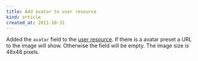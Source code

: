 ```yaml
---
title: Add avatar to user resource
kind: article
created_at: 2011-10-31
---
```


Added the `avatar` field to the [user resource](/api/resources/users). If there is a avatar preset a URL to the image will show. Otherwise the field will be empty. The image size is 48x48 pixels.
